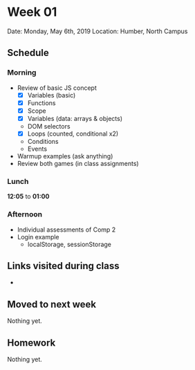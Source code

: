 # Week 01
Date: Monday, May 6th, 2019
Location: Humber, North Campus

## Schedule 

### Morning
  - Review of basic JS concept
    - [x] Variables (basic)
    - [x] Functions
    - [x] Scope
    - [x] Variables (data: arrays & objects)
    - DOM selectors
    - [x] Loops (counted, conditional x2)
    - Conditions
    - Events
  - Warmup examples (ask anything)
  - Review both games (in class assignments)

### Lunch
__12:05__ to __01:00__

### Afternoon
  - Individual assessments of Comp 2
  - Login example
    - localStorage, sessionStorage

## Links visited during class
  - 

## Moved to next week
Nothing yet.

## Homework
Nothing yet.